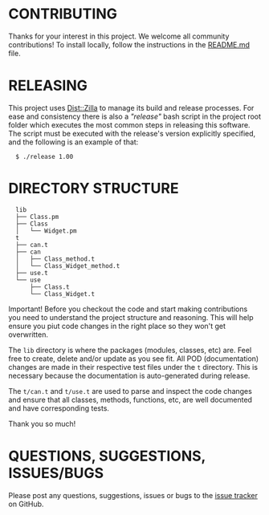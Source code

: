 # CONTRIBUTING

Thanks for your interest in this project. We welcome all community
contributions! To install locally, follow the instructions in the
[README.md](./README.mkdn) file.

# RELEASING

This project uses [Dist::Zilla](https://github.com/rjbs/Dist-Zilla) to manage
its build and release processes. For ease and consistency there is also a
_"release"_ bash script in the project root folder which executes the most
common steps in releasing this software. The script must be executed with the
release's version explicitly specified, and the following is an example of
that:

```
  $ ./release 1.00
```

# DIRECTORY STRUCTURE

```
  lib
  ├── Class.pm
  ├── Class
  │   └── Widget.pm
  t
  ├── can.t
  ├── can
  │   ├── Class_method.t
  │   └── Class_Widget_method.t
  ├── use.t
  └── use
      ├── Class.t
      └── Class_Widget.t
```

Important! Before you checkout the code and start making contributions you need
to understand the project structure and reasoning. This will help ensure you
piut code changes in the right place so they won't get overwritten.

The `lib` directory is where the packages (modules, classes, etc) are. Feel
free to create, delete and/or update as you see fit. All POD (documentation)
changes are made in their respective test files under the `t` directory. This
is necessary because the documentation is auto-generated during release.

The `t/can.t` and `t/use.t` are used to parse and inspect the code changes and
ensure that all classes, methods, functions, etc, are well documented and have
corresponding tests.

Thank you so much!

# QUESTIONS, SUGGESTIONS, ISSUES/BUGS

Please post any questions, suggestions, issues or bugs to the [issue
tracker](../../issues) on GitHub.
